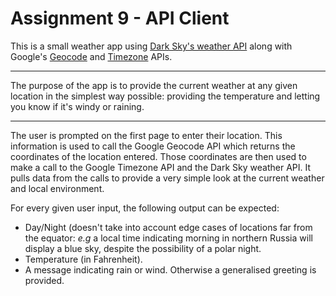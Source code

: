 # Assignment 9 - API Client

This is a small weather app using [Dark Sky's weather API](https://darksky.net/dev) along with Google's [Geocode](https://developers.google.com/maps/documentation/geocoding/start) and [Timezone](https://developers.google.com/maps/documentation/timezone/start) APIs.


----------

The purpose of the app is to provide the current weather at any given location in the simplest way possible: providing the temperature and letting you know if it's windy or raining.

----------

The user is prompted on the first page to enter their location. This information is used to call the Google Geocode API which returns the coordinates of the location entered. Those coordinates are then used to make a call to the Google Timezone API and the Dark Sky weather API. It pulls data from the calls to provide a very simple look at the current weather and local environment.

For every given user input, the following output can be expected:

 - Day/Night (doesn't take into account edge cases of locations far from the equator:
*e.g* a local time indicating morning in northern Russia will display a blue sky, despite the possibility of a polar night.
 - Temperature (in Fahrenheit).
 - A message indicating rain or wind. Otherwise a generalised greeting is provided.
